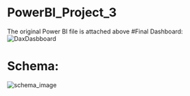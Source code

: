 # PowerBI_Project_3
The original Power BI file is attached above
#Final Dashboard:
![DaxDasbboard](https://github.com/MuhannadYaslam/PowerBI_Project_3/assets/132222576/9c409d35-7b37-4eec-9c60-89fe31166de7)

# Schema:
![schema_image](https://github.com/MuhannadYaslam/PowerBI_Project_3/assets/132222576/d049036f-f964-4bef-8d77-9a77a6c2c1a5)

